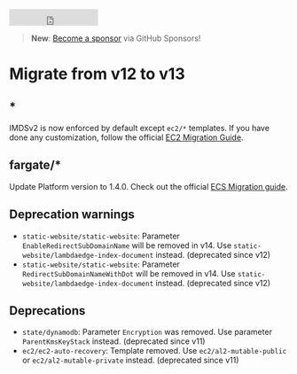 <iframe src="https://ghbtns.com/github-btn.html?user=widdix&repo=aws-cf-templates&type=star&count=true&size=large" frameborder="0" scrolling="0" width="160px" height="30px"></iframe>

> **New**: [Become a sponsor](https://github.com/sponsors/widdix) via GitHub Sponsors!

# Migrate from v12 to v13

## *

IMDSv2 is now enforced by default except `ec2/*` templates. If you have done any customization, follow the official [EC2 Migration Guide](https://docs.aws.amazon.com/AWSEC2/latest/UserGuide/configuring-instance-metadata-service.html#instance-metadata-transition-to-version-2).

## fargate/*

Update Platform version to 1.4.0. Check out the official [ECS Migration guide](https://docs.aws.amazon.com/AmazonECS/latest/developerguide/platform_versions.html#platform-version-migration).

## Deprecation warnings

* `static-website/static-website`: Parameter `EnableRedirectSubDomainName` will be removed in v14. Use `static-website/lambdaedge-index-document` instead. (deprecated since v12)
* `static-website/static-website`: Parameter `RedirectSubDomainNameWithDot` will be removed in v14. Use `static-website/lambdaedge-index-document` instead. (deprecated since v12)

## Deprecations

* `state/dynamodb`: Parameter `Encryption` was removed. Use parameter `ParentKmsKeyStack` instead. (deprecated since v11)
* `ec2/ec2-auto-recovery`: Template removed. Use `ec2/al2-mutable-public` or `ec2/al2-mutable-private` instead. (deprecated since v11)

